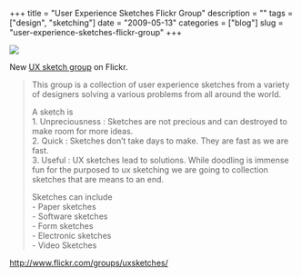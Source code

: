 +++
title = "User Experience Sketches Flickr Group"
description = ""
tags = ["design", "sketching"]
date = "2009-05-13"
categories = ["blog"]
slug = "user-experience-sketches-flickr-group"
+++



  <div class="notebook-screenshot"><a href="http://www.flickr.com/groups/uxsketches/"><img src="http://media.konigi.com/bluga/wt4a0ab3bf6238e_0.jpg"/></a></div><p>New <a href="http://www.flickr.com/groups/uxsketches/">UX sketch group</a> on Flickr. </p>
<blockquote><p>This group is a collection of user experience sketches from a variety of designers solving a various problems from all around the world.</p>
<p>A sketch is<br />
1. Unpreciousness : Sketches are not precious and can destroyed to make room for more ideas.<br />
2. Quick : Sketches don’t take days to make. They are fast as we are fast.<br />
3. Useful : UX sketches lead to solutions. While doodling is immense fun for the purposed to ux sketching we are going to collection sketches that are means to an end.</p>
<p>Sketches can include<br />
- Paper sketches<br />
- Software sketches<br />
- Form sketches<br />
- Electronic sketches<br />
- Video Sketches
</p></blockquote>
    
  <a href="http://www.flickr.com/groups/uxsketches/">http://www.flickr.com/groups/uxsketches/</a>
